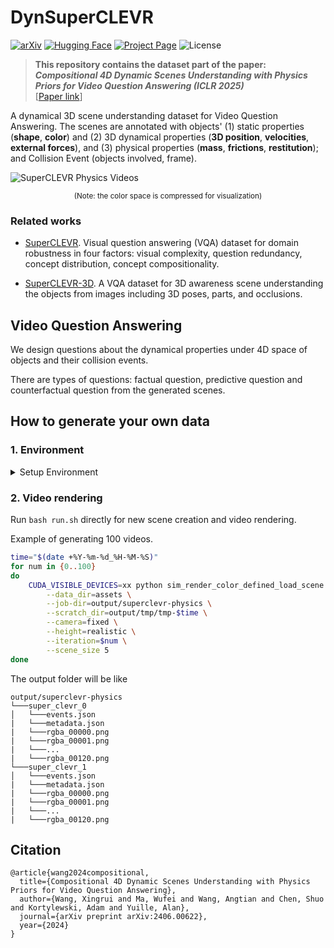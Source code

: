 # DynSuperCLEVR

[![arXiv](https://img.shields.io/badge/arXiv-2406.00622-b31b1b.svg)](https://arxiv.org/abs/2406.00622)  [![Hugging Face](https://img.shields.io/badge/HuggingFace-Dataset-yellow?logo=huggingface)](http://huggingface.co/datasets/RyanWW/DynSuperCLEVR/)  [![Project Page](https://img.shields.io/badge/Project%20Page-DynSuperCLEVR-0a7aca?logo=globe&logoColor=white)](https://xingruiwang.github.io/projects/DynSuperCLEVR/)
 ![License](https://img.shields.io/github/license/XingruiWang/SuperCLEVR-Physics)

> **This repository contains the dataset part of the paper:**  
> **_Compositional 4D Dynamic Scenes Understanding with Physics Priors for Video Question Answering (ICLR 2025)_**  
> [[Paper link](https://arxiv.org/abs/2406.00622)]

A dynamical 3D scene understanding dataset for Video Question Answering. The scenes are annotated with objects' (1) static properties (**shape**, **color**) and (2) 3D dynamical properties (**3D position**, **velocities**, **external forces**), and (3) physical properties (**mass**, **frictions**, **restitution**); and Collision Event (objects involved, frame). 

<img alt="SuperCLEVR Physics Videos" src="https://github.com/XingruiWang/SuperCLEVR-Physics/blob/master/imgs/merged_animated_grid.gif?raw=true">
<p align="center"><small>(Note: the color space is compressed for visualization)</small></p>

### Related works
- [SuperCLEVR](https://github.com/Lizw14/Super-CLEVR). Visual question answering (VQA) dataset for domain robustness in four factors: visual complexity, question redundancy, concept distribution, concept compositionality.

- [SuperCLEVR-3D](https://github.com/XingruiWang/superclevr-3D-question). A VQA dataset for 3D awareness scene understanding the objects from images including 3D poses, parts, and occlusions. 

## Video Question Answering

We design questions about the dynamical properties under 4D space of objects and their collision events.

There are types of questions: factual question, predictive question and counterfactual question from the generated scenes.



## How to generate your own data

<h3>1. Environment</h3> 
<details>

<summary>Setup Environment</summary>

#### Python version

We use python version 3.10. The python version will affect the compatibility of bpy packages.

#### Install Dependencies

 Please use the following steps to install packages. Our project is built upon [Kubric](https://github.com/google-research/kubric). We modified the original package to control more dynamical properties.

```
pip install -r requirements.txt
```

#### Install bpy

This is the python package for [blender](https://www.blender.org/) software, which is able to be installed from pip now. ([PyPI](https://pypi.org/project/bpy/), [official site](https://www.blender.org/))

```
pip install bpy==3.5
```
If 3.5 is not applicable, 3.4 should also be compatible to this repo.

</details>

### 2. Video rendering

Run `bash run.sh` directly for new scene creation and video rendering. 

Example of generating 100 videos.

```bash
time="$(date +%Y-%m-%d_%H-%M-%S)"
for num in {0..100}
do 
    CUDA_VISIBLE_DEVICES=xx python sim_render_color_defined_load_scene.py \
        --data_dir=assets \
        --job-dir=output/superclevr-physics \
        --scratch_dir=output/tmp/tmp-$time \
        --camera=fixed \
        --height=realistic \
        --iteration=$num \
        --scene_size 5 
done
```

The output folder will be like

```
output/superclevr-physics
└───super_clevr_0
│   └───events.json
|   └───metadata.json
|   └───rgba_00000.png
|   └───rgba_00001.png
|   └───...
|   └───rgba_00120.png
└───super_clevr_1
│   └───events.json
|   └───metadata.json
|   └───rgba_00000.png
|   └───rgba_00001.png
|   └───...
|   └───rgba_00120.png
```

## Citation
```
@article{wang2024compositional,
  title={Compositional 4D Dynamic Scenes Understanding with Physics Priors for Video Question Answering},
  author={Wang, Xingrui and Ma, Wufei and Wang, Angtian and Chen, Shuo and Kortylewski, Adam and Yuille, Alan},
  journal={arXiv preprint arXiv:2406.00622},
  year={2024}
}
```

<!--
## Video Question Answering

### 1. Factual questions

### 2. Predictive questions

### 3. Counterfactual questions
-->
